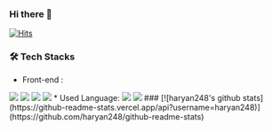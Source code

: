 ### Hi there 👋

<!--
**haryan248/haryan248** is a ✨ _special_ ✨ repository because its `README.md` (this file) appears on your GitHub profile.

Here are some ideas to get you started:

- 🔭 I’m currently working on ...
- 🌱 I’m currently learning ...
- 👯 I’m looking to collaborate on ...
- 🤔 I’m looking for help with ...
- 💬 Ask me about ...
- 📫 How to reach me: ...
- 😄 Pronouns: ...
- ⚡ Fun fact: ...
-->

[![Hits](https://hits.seeyoufarm.com/api/count/incr/badge.svg?url=https%3A%2F%2Fgithub.com%2Fharyan248%2Fhit-counter&count_bg=%2379C83D&title_bg=%23000000&icon=&icon_color=%23E7E7E7&title=hits&edge_flat=false)](https://hits.seeyoufarm.com)
### 🛠 Tech Stacks
* Front-end :
<span>
  <img src="https://img.shields.io/badge/Vue.js-4FC08D?style=flat-square&logo=Vue.js&logoColor=white"/>
</span>
<span>
  <img src="https://img.shields.io/badge/HTML5-E34F26?style=flat-square&logo=HTML5&logoColor=white"/>
</span>
<span>
  <img src="https://img.shields.io/badge/CSS3-1572B6?style=flat-square&logo=CSS3&logoColor=white"/>
</span>
<span>
  <img src="https://img.shields.io/badge/JavaScript-F7DF1E?style=flat-square&logo=JavaScript&logoColor=white"/>
</span>   
* Used Language:
<span>
  <img src="https://img.shields.io/badge/Java-007396?style=flat-square&logo=Java&logoColor=white"/>
</span>
<span>
  <img src="https://img.shields.io/badge/Python-3776AB?style=flat-square&logo=Python&logoColor=white"/>
</span>
### 
  [![haryan248's github stats](https://github-readme-stats.vercel.app/api?username=haryan248)](https://github.com/haryan248/github-readme-stats)
